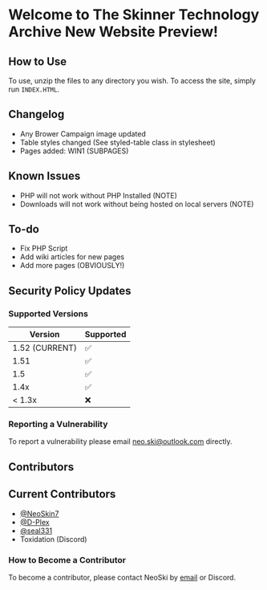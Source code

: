 # Welcome to The Skinner Technology Archive New Website Preview!

## How to Use

To use, unzip the files to any directory you wish.
To access the site, simply run `INDEX.HTML`.

## Changelog

* Any Brower Campaign image updated
* Table styles changed (See styled-table class in stylesheet)
* Pages added: WIN1 (SUBPAGES)

## Known Issues

* PHP will not work without PHP Installed (NOTE)
* Downloads will not work without being hosted on local servers (NOTE)

## To-do

* Fix PHP Script
* Add wiki articles for new pages
* Add more pages (OBVIOUSLY!)

## Security Policy Updates

### Supported Versions

| Version          | Supported          |
| ---------------- | ------------------ |
| 1.52 (CURRENT)   | :white_check_mark: |
| 1.51             | :white_check_mark: |
| 1.5              | :white_check_mark: |
| 1.4x             | :white_check_mark: |
| < 1.3x           | :x:                |

### Reporting a Vulnerability

To report a vulnerability please email [neo.ski@outlook.com](mailto:neo.ski@outlook.com) directly.

## Contributors

## Current Contributors

* [@NeoSkin7](https://github.com/NeoSkin7/)
* [@D-Plex](https://github.com/D-Plex)
* [@seal331](https://github.com/seal331)
* Toxidation (Discord)

### How to Become a Contributor

To become a contributor, please contact NeoSki by [email](mailto:neo.ski@outlook.com) or Discord.
